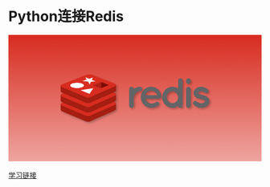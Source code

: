 # Python连接Redis

![](../../images/redis/redis1.png)

[学习链接](https://www.runoob.com/w3cnote/python-redis-intro.html)

